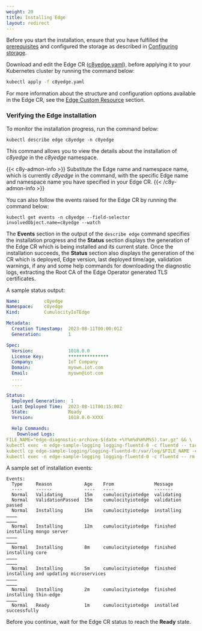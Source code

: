 ```yaml
---
weight: 20
title: Installing Edge
layout: redirect
---
```


Before you start the installation, ensure that you have fulfilled the [prerequisites](/edge-k8s/installing-edge-on-k8/#prerequisites) and configured the storage as described in [Configuring storage](/edge-k8s/installing-edge-on-k8/#configuring-storage).

Download and edit the Edge CR ([c8yedge.yaml](/files/edge-k8s/c8yedge.yaml)), before applying it to your Kubernetes cluster by running the command below:

```bash
kubectl apply -f c8yedge.yaml
```
For more information about the structure and configuration options available in the Edge CR, see the [Edge Custom Resource](/edge-k8s/edge-custom-resource-definition/) section.

### Verifying the Edge installation

To monitor the installation progress, run the command below:

```shell
kubectl describe edge c8yedge -n c8yedge
```
This command allows you to view the details about the installation of *c8yedge* in the *c8yedge* namespace.

{{< c8y-admon-info >}}
Substitute the Edge name and namespace name, which is currently *c8yedge* in the command, with the specific Edge name and namespace name you have specified in your Edge CR.
{{< /c8y-admon-info >}}

You can also follow the events raised for the Edge CR by running the command below:

```shell
kubectl get events -n c8yedge --field-selector involvedObject.name=c8yedge --watch
```

The **Events** section in the output of the `describe edge` command specifies the installation progress and the **Status** section displays the generation of the Edge CR which is being installed and its current state. Once the installation succeeds, the **Status** section also displays the generation of the CR which is deployed, Edge version, last deployed time/age, validation warnings, if any and some help commands for downloading the diagnostic logs, extracting the Root CA of the Edge Operator generated TLS certificates.

A sample status output:
```yaml
Name:         c8yedge
Namespace:    c8yedge
Kind:         CumulocityIoTEdge

Metadata:
  Creation Timestamp:  2023-08-11T00:00:01Z
  Generation:          1

Spec:
  Version:             1018.0.0
  License Key:         ***************
  Company:             IoT Company
  Domain:              myown.iot.com
  Email:               myown@iot.com
  ....
  ....

Status:
  Deployed Generation:  1
  Last Deployed Time:  2023-08-11T00:15:00Z
  State:               Ready
  Version:             1018.0.0-XXXX

  Help Commands:
    Download Logs:   
FILE_NAME="edge-diagnostic-archive-$(date +%Y%m%d%H%M%S).tar.gz" && \
kubectl exec -n edge-sample-logging logging-fluentd-0 -c fluentd -- tar -czvf /var/log/$FILE_NAME /var/log/edge && \
kubectl cp edge-sample-logging/logging-fluentd-0:/var/log/$FILE_NAME -c fluentd ./$FILE_NAME && \
kubectl exec -n edge-sample-logging logging-fluentd-0 -c fluentd -- rm /var/log/$FILE_NAME
```
A sample set of installation events:
```text
Events:
  Type     Reason            Age    From               Message
  ----     ------            ----   ----               -------
  Normal   Validating        15m    cumulocityiotedge  validating
  Normal   ValidationPassed  15m    cumulocityiotedge  validation passed
  Normal   Installing        15m    cumulocityiotedge  installing
…………
…………
  Normal   Installing        12m    cumulocityiotedge  finished installing mongo server
…………
…………
  Normal   Installing        8m     cumulocityiotedge  finished installing core
…………
…………
  Normal   Installing        5m     cumulocityiotedge  finished installing and updating microservices
…………
…………
  Normal   Installing        2m     cumulocityiotedge  finished installing thin-edge
…………
  Normal   Ready             1m     cumulocityiotedge  installed successfully
```
Before you continue, wait for the Edge CR status to reach the **Ready** state.
